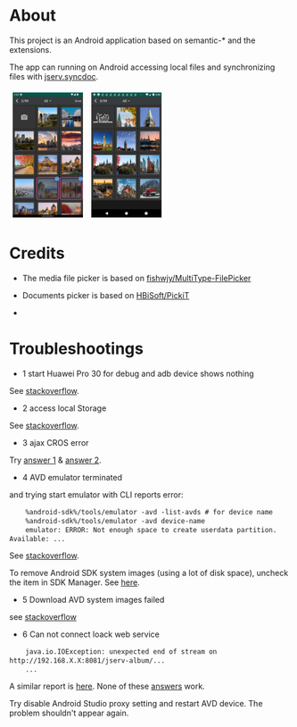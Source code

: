 # About

This project is an Android application based on semantic-* and the extensions.

The app can running on Android accessing local files and synchronizing files with
[jserv.syncdoc](https://github.com/odys-z/semantic-jserv/tree/master/docsync.jserv).

<div>
<img src='docsphinx/res/01-img-picking.png' style="width: 9em; padding:0.4em"/>
<img src='docsphinx/res/02-images.png' style="width: 9em; padding:0.4em"/>
</div>

# Credits

- The media file picker is based on [fishwjy/MultiType-FilePicker](https://github.com/fishwjy/MultiType-FilePicker)

- Documents picker is based on [HBiSoft/PickiT](https://github.com/HBiSoft/PickiT)

- 

# Troubleshootings

- 1 start Huawei Pro 30 for debug and adb device shows nothing

See [stackoverflow](https://stackoverflow.com/a/53887437/7362888).

- 2 access local Storage

See [stackoverflow](https://stackoverflow.com/a/54342155/7362888).

- 3 ajax CROS error

Try
[answer 1](https://stackoverflow.com/a/10567914/7362888)
&
[answer 2](https://stackoverflow.com/a/54342155/7362888).

- 4 AVD emulator terminated

and trying start emulator with CLI reports error:

```
    %android-sdk%/tools/emulator -avd -list-avds # for device name
    %android-sdk%/tools/emulator -avd device-name
    emulator: ERROR: Not enough space to create userdata partition. Available: ...
```

See [stackoverflow](https://stackoverflow.com/a/44931679).

To remove Android SDK system images (using a lot of disk space), uncheck the item
in SDK Manager. See [here](https://stackoverflow.com/a/34369232).

- 5 Download AVD system images failed

see [stackoverflow](https://stackoverflow.com/q/45686444)

- 6 Can not connect loack web service

```
    java.io.IOException: unexpected end of stream on http://192.168.X.X:8081/jserv-album/...
    ...
```

A similar report is [here](https://stackoverflow.com/q/72008226).
None of these [answers](https://stackoverflow.com/q/5806220) work.

Try disable Android Studio proxy setting and restart AVD device. The problem shouldn't appear again.
